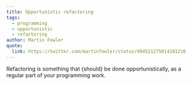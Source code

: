 ```yaml
---
title: Opportunistic refactoring
tags:
  - programming
  - opportunistic
  - refactoring
author: Martin Fowler
quote:
  link: https://twitter.com/martinfowler/status/494521275814281216
---
```


Refactoring is something that {should} be done opportunistically, as a regular part of your programming work.
